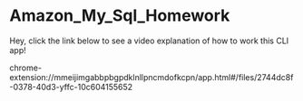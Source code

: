 # Amazon_My_Sql_Homework

Hey, click the link below to see a video explanation of how to work this CLI app!

chrome-extension://mmeijimgabbpbgpdklnllpncmdofkcpn/app.html#/files/2744dc8f-0378-40d3-yffc-10c604155652